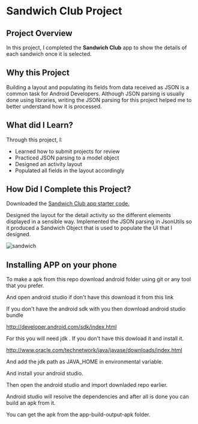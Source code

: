 # Sandwich Club Project 

## Project Overview
In this project, I completed the **Sandwich Club** app to
show the details of each sandwich once it is selected.

## Why this Project

Building a layout and populating its fields from data received as JSON
is a common task for Android Developers. Although JSON parsing is usually
done using libraries, writing the JSON parsing for this project 
helped me to better understand how it is processed.

## What did I Learn?
Through this project, I:
- Learned how to submit projects for review
- Practiced JSON parsing to a model object
- Designed an activity layout
- Populated all fields in the layout accordingly

## How Did I Complete this Project?
Downloaded the [Sandwich Club app starter code.](https://github.com/udacity/sandwich-club-starter-code)

Designed the layout for the detail activity so the different elements
displayed in a sensible way. Implemented the JSON parsing in JsonUtils so it
produced a Sandwich Object that is used to populate the UI that I designed.

![sandwich](https://user-images.githubusercontent.com/29640816/53314312-e8897980-387a-11e9-849d-f90176fddcdd.gif)

## Installing APP on your phone

To make a apk from this repo download android folder using git or any tool that you prefer.

And open android studio if don't have this download it from this link

If you don't have the android sdk with you then download android studio bundle

http://developer.android.com/sdk/index.html

For this you will need jdk . If you don't have this dowload it and install it.

http://www.oracle.com/technetwork/java/javase/downloads/index.html

And add the jdk path as JAVA_HOME in environmental variable.

And install your android studio.

Then open the android studio and import downladed repo earlier.

Android studio will resolve the dependencies and after all is done you can build an apk from it.

You can get the apk from the app-build-output-apk folder.
